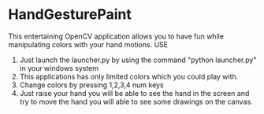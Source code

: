 # HandGesturePaint
This entertaining OpenCV application allows you to have fun while manipulating colors with your hand motions. 
USE

1. Just launch the launcher.py by using the command "python launcher.py" in your windows system
2. This applications has only limited colors which you could play with.
3. Change colors by pressing 1,2,3,4 num keys
4. Just raise your hand you will be able to see the hand in the screen and try to move the hand you will able to see some drawings on the canvas.
